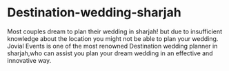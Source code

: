 # Destination-wedding-sharjah
Most couples dream to plan their wedding in sharjah! but due to insufficient knowledge about the location you might not be able to plan your wedding. Jovial Events is one of the most renowned Destination wedding planner in sharjah,who can assist you plan your dream wedding in an effective and innovative way.
